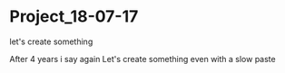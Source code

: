 # Project_18-07-17
let's create something

After 4 years i say again
Let's create something even with a slow paste 
